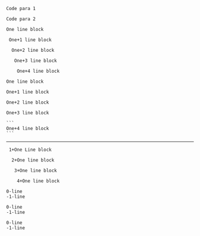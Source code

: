     Code para 1

    Code para 2

<!-- - -->

    One line block

<!-- - -->

     One+1 line block

<!-- - -->

      One+2 line block

<!-- - -->

       One+3 line block

<!-- - -->

        One+4 line block

```
One line block
```

 ```
 One+1 line block
 ```

  ```
  One+2 line block
  ```

   ```
   One+3 line block
   ```

    ```
    One+4 line block
    ```

----

```
 1+One Line block
```

```
  2+One line block
```

```
   3+One line block
```

```
    4+One line block
```

 ```
 0-line
-1-line
```

 ```
 0-line
-1-line
 ```

 ```
 0-line
-1-line
  ```
